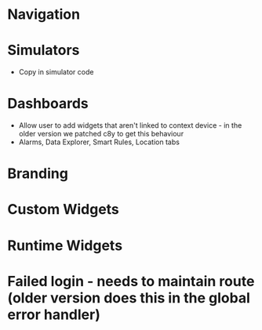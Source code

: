 # Navigation

# Simulators
* Copy in simulator code

# Dashboards
* Allow user to add widgets that aren't linked to context device - in the older version we patched c8y to get this behaviour
* Alarms, Data Explorer, Smart Rules, Location tabs

# Branding

# Custom Widgets

# Runtime Widgets

# Failed login - needs to maintain route (older version does this in the global error handler)



